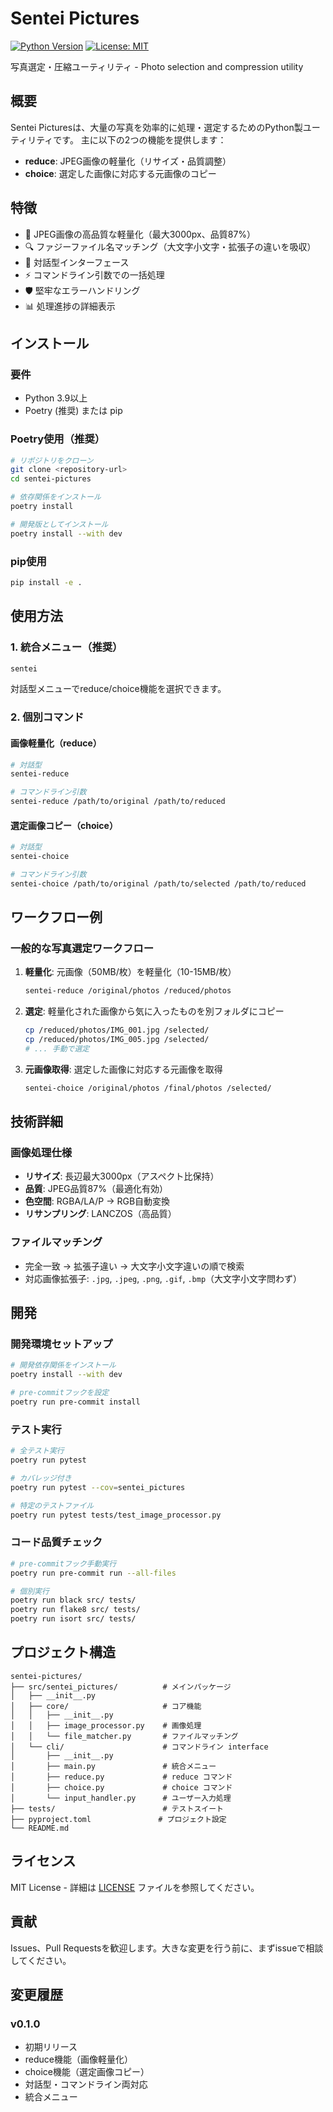 # Sentei Pictures

[![Python Version](https://img.shields.io/badge/python-3.9+-blue.svg)](https://python.org)
[![License: MIT](https://img.shields.io/badge/License-MIT-yellow.svg)](https://opensource.org/licenses/MIT)

写真選定・圧縮ユーティリティ - Photo selection and compression utility

## 概要

Sentei Picturesは、大量の写真を効率的に処理・選定するためのPython製ユーティリティです。
主に以下の2つの機能を提供します：

- **reduce**: JPEG画像の軽量化（リサイズ・品質調整）
- **choice**: 選定した画像に対応する元画像のコピー

## 特徴

- 📸 JPEG画像の高品質な軽量化（最大3000px、品質87%）
- 🔍 ファジーファイル名マッチング（大文字小文字・拡張子の違いを吸収）
- 💬 対話型インターフェース
- ⚡ コマンドライン引数での一括処理
- 🛡️ 堅牢なエラーハンドリング
- 📊 処理進捗の詳細表示

## インストール

### 要件

- Python 3.9以上
- Poetry (推奨) または pip

### Poetry使用（推奨）

```bash
# リポジトリをクローン
git clone <repository-url>
cd sentei-pictures

# 依存関係をインストール
poetry install

# 開発版としてインストール
poetry install --with dev
```

### pip使用

```bash
pip install -e .
```

## 使用方法

### 1. 統合メニュー（推奨）

```bash
sentei
```

対話型メニューでreduce/choice機能を選択できます。

### 2. 個別コマンド

#### 画像軽量化（reduce）

```bash
# 対話型
sentei-reduce

# コマンドライン引数
sentei-reduce /path/to/original /path/to/reduced
```

#### 選定画像コピー（choice）

```bash
# 対話型
sentei-choice

# コマンドライン引数
sentei-choice /path/to/original /path/to/selected /path/to/reduced
```

## ワークフロー例

### 一般的な写真選定ワークフロー

1. **軽量化**: 元画像（50MB/枚）を軽量化（10-15MB/枚）

   ```bash
   sentei-reduce /original/photos /reduced/photos
   ```

2. **選定**: 軽量化された画像から気に入ったものを別フォルダにコピー

   ```bash
   cp /reduced/photos/IMG_001.jpg /selected/
   cp /reduced/photos/IMG_005.jpg /selected/
   # ... 手動で選定
   ```

3. **元画像取得**: 選定した画像に対応する元画像を取得

   ```bash
   sentei-choice /original/photos /final/photos /selected/
   ```

## 技術詳細

### 画像処理仕様

- **リサイズ**: 長辺最大3000px（アスペクト比保持）
- **品質**: JPEG品質87%（最適化有効）
- **色空間**: RGBA/LA/P → RGB自動変換
- **リサンプリング**: LANCZOS（高品質）

### ファイルマッチング

- 完全一致 → 拡張子違い → 大文字小文字違いの順で検索
- 対応画像拡張子: `.jpg`, `.jpeg`, `.png`, `.gif`, `.bmp`（大文字小文字問わず）

## 開発

### 開発環境セットアップ

```bash
# 開発依存関係をインストール
poetry install --with dev

# pre-commitフックを設定
poetry run pre-commit install
```

### テスト実行

```bash
# 全テスト実行
poetry run pytest

# カバレッジ付き
poetry run pytest --cov=sentei_pictures

# 特定のテストファイル
poetry run pytest tests/test_image_processor.py
```

### コード品質チェック

```bash
# pre-commitフック手動実行
poetry run pre-commit run --all-files

# 個別実行
poetry run black src/ tests/
poetry run flake8 src/ tests/
poetry run isort src/ tests/
```

## プロジェクト構造

```text
sentei-pictures/
├── src/sentei_pictures/          # メインパッケージ
│   ├── __init__.py
│   ├── core/                     # コア機能
│   │   ├── __init__.py
│   │   ├── image_processor.py    # 画像処理
│   │   └── file_matcher.py       # ファイルマッチング
│   └── cli/                      # コマンドライン interface
│       ├── __init__.py
│       ├── main.py               # 統合メニュー
│       ├── reduce.py             # reduce コマンド
│       ├── choice.py             # choice コマンド
│       └── input_handler.py      # ユーザー入力処理
├── tests/                        # テストスイート
├── pyproject.toml               # プロジェクト設定
└── README.md
```

## ライセンス

MIT License - 詳細は [LICENSE](LICENSE) ファイルを参照してください。

## 貢献

Issues、Pull Requestsを歓迎します。大きな変更を行う前に、まずissueで相談してください。

## 変更履歴

### v0.1.0

- 初期リリース
- reduce機能（画像軽量化）
- choice機能（選定画像コピー）
- 対話型・コマンドライン両対応
- 統合メニュー
